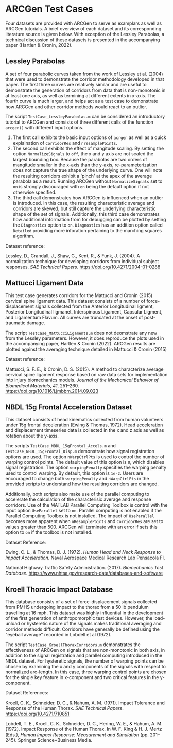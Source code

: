# ARCGen Test Cases

Four datasets are provided with ARCGen to serve as examplars as well as ARCGen tutorials. A brief overview of each dataset and its corresponding literature source is given below. With exception of the Lessley Parabolas, a technical discussion of these datasets is presented in the accompanying paper (Hartlen & Cronin, 2022). 

## Lessley Parabolas
A set of four parabolic curves taken from the work of Lessley et al. (2004) that were used to demonstrate the corridor methodology developed in that paper. The first three curves are relatively similar and are useful to demonstrate the generation of corridors from data that is non-monotonic in at least one axis, as well as termining at different extents in x-axis. The fourth curve is much larger, and helps act as a test case to demonstrate how ARCGen and other corridor methods would react to an outlier. 

The script `TestCase_LessleyParabolas.m` can be considered an introductory tutorial to ARCGen and consists of three different calls of the function `arcgen()` with different input options. 
1. The first call exhibits the basic input options of `acrgen` as well as a quick explaination of `CorridorRes` and `nresamplePoints`.
2. The second call exhibits the effect of mangitude scaling. By setting the option `NormalizeSignals` to `off`, the x and y axis are not scaled the largest bounding box. Because the parabolas are two orders of mangitude smaller in the x-axis than the y-axis, re-parameterization does not capture the true shape of the underlying curve. One will note the resulting corridors exhibit a 'pinch' at the apex of the average parabola as a result. Running ARCGen without `NormalizeSignals` set to `on` is strongly discouraged with `on` being the default option if not otherwise specified. 
3. The third call demonstrates how ARCGen is influenced when an outlier is introduced. In this case, the resulting characteristic average and corridors are skewed, but still capture the underlying characteristic shape of the set of signals. Additionally, this third case demonstrates how additional information from for debugging can be plotted by setting the `Diagnostics` option to `on`. `Diagnostics` has an addition option called  `Detailed` providing more inforation pertaining to the marching squares algorithm. 

Dataset reference: 

Lessley, D., Crandall, J., Shaw, G., Kent, R., &#38; Funk, J. (2004). A normalization technique for developing corridors from individual subject responses. <i>SAE Technical Papers</i>. https://doi.org/10.4271/2004-01-0288

## Mattucci Ligament Data
This test case generates corridors for the Mattucci and Cronin (2015) cervical spine ligament data. This dataset consists of a number of force-displacement signals collected from the Anterior Longitudinal ligment, Posterior Longitudinal ligmanet, Interspinous Ligament, Capsular Ligment, and Ligamentum Flavum. All curves are truncated at the onset of post-traumatic damage. 

The script `TestCase_MattucciLigaments.m` does not deomstrate any new from the Lessley parameters. However, it does reproduce the plots used in the accompanying paper, Hartlen & Cronin (2022). ARCGen results are plotted against the averaging technique detailed in Mattucci & Cronin (2015)

Dataset reference: 

Mattucci, S. F. E., &#38; Cronin, D. S. (2015). A method to characterize average cervical spine ligament response based on raw data sets for implementation into injury biomechanics models. <i>Journal of the Mechanical Behavior of Biomedical Materials</i>, <i>41</i>, 251–260. https://doi.org/10.1016/j.jmbbm.2014.09.023

## NBDL 15g Frontal Acceleration Dataset
This dataset consists of head kinematics collected from human volunteers under 15g frontal deceleration (Ewing & Thomas, 1972). Head acceleration and displacement timeseries data is collected in the x and z axis as well as rotation about the y-axis. 

The scripts `TestCase_NBDL_15gFrontal_Accels.m` and `TestCase_NBDL_15gFrontal_Disp.m` demonstrate how signal registration options are used. The option `nWarpCtrlPts` is used to control the number of warping control points. The default value of this option is `0`, which disables signal registration. The option `warpingPenalty` specifies the warping penalty used to control warping. By default, this option is `1e-2`. Users are encouraged to change both `warpingPenalty` and `nWarpCtrlPts` in the provided scripts to understand how the resulting corridors are changed. 

Additionally, both scripts also make use of the parallel computing to accelerate the calculation of the characterisic average and response corridors. Use of the MATLAB Parallel Computing Toolbox is control with the input option `UseParallel` set to `on`. Parallel computing is not enabled if the Parallel Computing Toolbox is not installed. The impact of `UseParallel` becomes more apparent when `nResamplePoints` and `CorridorRes` are set to values greater than 500. ARCGen will terminate with an error if sets this option to `on` if the toolbox is not installed. 

Dataset Reference: 

Ewing, C. L., &#38; Thomas, D. J. (1972). <i>Human Head and Neck Response to Impact Acceleration.</i> Naval Aerospace Medical Research Lab Pensacola Fl.

National Highway Traffic Safety Administration. (2017). <i>Biomechanics Test Database</i>. https://www.nhtsa.gov/research-data/databases-and-software

## Kroell Thoracic Impact Database
This database consists of a set of force-displacement signals collected from PMHS undergoing impact to the thorax from a 50 lb pendulum travelling at 16 mph. This dataset was highly influential in the development of the first generation of anthropomorphic test devices. However, the load-unload or hysteretic nature of the signals makes traditional averaging and corridor methods difficult. Corridors have generally be defined using the "eyeball average" recorded in Lobdell et al (1972). 

The script `TestCase_KroellThoraxCorridors.m` demonstrates the effectiveness of ARCGen on signals that are non-monotonic in both axis, in addition to the signal registration and parallel computing introduced in the NBDL dataset. For hysteretic signals, the number of warping points can be chosen by examining the x and y components of the signals with respect to normalized arc-length. In this case, three warping control points are chosen for the single key feature in x-component and two critical features in the y-component. 

Dataset References:

Kroell, C. K., Schneider, D. C., &#38; Nahum, A. M. (1971). Impact Tolerance and Response of the Human Thorax. <i>SAE Technical Papers</i>. https://doi.org/10.4271/710851

Lobdell, T. E., Kroell, C. K., Schneider, D. C., Hering, W. E., &#38; Hahum, A. M. (1972). Impact Response of the Human Thorax. In W. F. King &#38; H. J. Mertz (Eds.), <i>Human Impact Response: Measurement and Simulation</i> (pp. 201–245). Springer Science+Business Media.